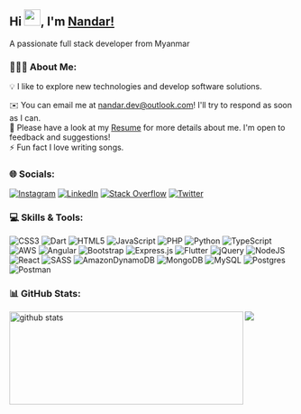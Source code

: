 ## Hi <img src="https://github.com/TheDudeThatCode/TheDudeThatCode/blob/master/Assets/Hi.gif" width="29px">, I'm [Nandar!](https://www.linkedin.com/in/nandar-dev/) 
A passionate full stack developer from Myanmar
### 👨🏻‍💻 About Me:
💡 I like to explore new technologies and develop software solutions. <br/>
<!-- 
🌱 I’m currently learning Go, Flask. <br/>
-->
✉️ You can email me at nandar.dev@outlook.com! I'll try to respond as soon as I can. <br/>
📄 Please have a look at my [Resume](https://nandar.tk/assets/pdf/resume.pdf) for more details about me. I'm open to feedback and suggestions! <br/>
⚡ Fun fact I love writing songs.


### 🌐 Socials:
[![Instagram](https://img.shields.io/badge/Instagram-%23E4405F.svg?logo=Instagram&logoColor=white)](https://instagram.com/nanda_ghimire) [![LinkedIn](https://img.shields.io/badge/LinkedIn-%230077B5.svg?logo=linkedin&logoColor=white)](https://linkedin.com/in/nandar-dev) [![Stack Overflow](https://img.shields.io/badge/-Stackoverflow-FE7A16?logo=stack-overflow&logoColor=white)](https://stackoverflow.com/users/14203083) [![Twitter](https://img.shields.io/badge/Twitter-%231DA1F2.svg?logo=Twitter&logoColor=white)](https://twitter.com/nandar_dev) 

### 💻 Skills & Tools:
![CSS3](https://img.shields.io/badge/css3-%231572B6.svg?style=for-the-badge&logo=css3&logoColor=white) ![Dart](https://img.shields.io/badge/dart-%230175C2.svg?style=for-the-badge&logo=dart&logoColor=white) ![HTML5](https://img.shields.io/badge/html5-%23E34F26.svg?style=for-the-badge&logo=html5&logoColor=white) ![JavaScript](https://img.shields.io/badge/javascript-%23323330.svg?style=for-the-badge&logo=javascript&logoColor=%23F7DF1E) ![PHP](https://img.shields.io/badge/php-%23777BB4.svg?style=for-the-badge&logo=php&logoColor=white) ![Python](https://img.shields.io/badge/python-3670A0?style=for-the-badge&logo=python&logoColor=ffdd54) ![TypeScript](https://img.shields.io/badge/typescript-%23007ACC.svg?style=for-the-badge&logo=typescript&logoColor=white) ![AWS](https://img.shields.io/badge/AWS-%23FF9900.svg?style=for-the-badge&logo=amazon-aws&logoColor=white) ![Angular](https://img.shields.io/badge/angular-%23DD0031.svg?style=for-the-badge&logo=angular&logoColor=white) ![Bootstrap](https://img.shields.io/badge/bootstrap-%23563D7C.svg?style=for-the-badge&logo=bootstrap&logoColor=white) ![Express.js](https://img.shields.io/badge/express.js-%23404d59.svg?style=for-the-badge&logo=express&logoColor=%2361DAFB) ![Flutter](https://img.shields.io/badge/Flutter-%2302569B.svg?style=for-the-badge&logo=Flutter&logoColor=white) ![jQuery](https://img.shields.io/badge/jquery-%230769AD.svg?style=for-the-badge&logo=jquery&logoColor=white) ![NodeJS](https://img.shields.io/badge/node.js-6DA55F?style=for-the-badge&logo=node.js&logoColor=white) ![React](https://img.shields.io/badge/react-%2320232a.svg?style=for-the-badge&logo=react&logoColor=%2361DAFB) ![SASS](https://img.shields.io/badge/SASS-hotpink.svg?style=for-the-badge&logo=SASS&logoColor=white) ![AmazonDynamoDB](https://img.shields.io/badge/Amazon%20DynamoDB-4053D6?style=for-the-badge&logo=Amazon%20DynamoDB&logoColor=white) ![MongoDB](https://img.shields.io/badge/MongoDB-%234ea94b.svg?style=for-the-badge&logo=mongodb&logoColor=white) ![MySQL](https://img.shields.io/badge/mysql-%2300f.svg?style=for-the-badge&logo=mysql&logoColor=white) ![Postgres](https://img.shields.io/badge/postgres-%23316192.svg?style=for-the-badge&logo=postgresql&logoColor=white) ![Postman](https://img.shields.io/badge/Postman-FF6C37?style=for-the-badge&logo=postman&logoColor=white)
### 📊 GitHub Stats:
<!-- 
![](https://github-readme-stats.vercel.app/api?username=nandar-dev&theme=dark&hide_border=false&include_all_commits=true&count_private=true)<br/>
![](https://github-readme-streak-stats.herokuapp.com/?user=nandar-dev&theme=dark&hide_border=false)<br/>
![](https://github-readme-stats.vercel.app/api/top-langs/?username=nandar-dev&theme=dark&hide_border=false&include_all_commits=true&count_private=true&layout=compact) -->

<!-- <img height="137px" src="https://github-readme-stats.vercel.app/api?username=nandar-dev&theme=dark&hide_border=false&include_all_commits=true&count_private=true" /><img height="137px" src="https://github-readme-stats.vercel.app/api/top-langs/?username=nandar-dev&theme=dark&hide_border=false&include_all_commits=true&count_private=true&layout=compact" style="max-width: 100%;margin-left: 10px;"/>
 -->
 
<img align="left" width="415" height="165" src="https://github-readme-stats.vercel.app/api?username=nandar-dev&theme=dark&hide_border=false&include_all_commits=true&count_private=true" alt="github stats"/>
  <a href="https://github.com/nandar-dev/nandar-dev">
    <img align="center"src="https://github-readme-stats.vercel.app/api/top-langs/?username=nandar-dev&theme=dark&hide_border=false&include_all_commits=true&count_private=true&layout=compact" />
  </a> 
  

 
